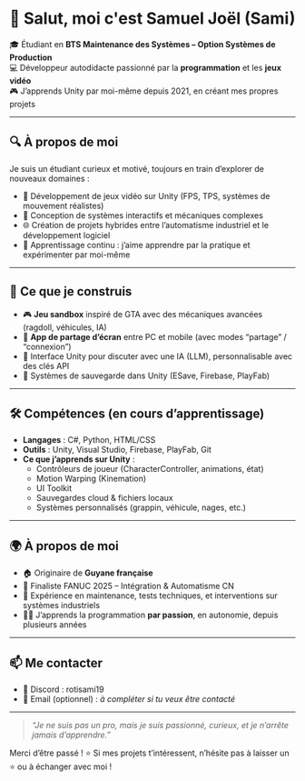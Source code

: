 # 👋 Salut, moi c'est Samuel Joël (Sami)

🎓 Étudiant en **BTS Maintenance des Systèmes – Option Systèmes de Production**  
💻 Développeur autodidacte passionné par la **programmation** et les **jeux vidéo**  
🎮 J’apprends Unity par moi-même depuis 2021, en créant mes propres projets

---

## 🔍 À propos de moi

Je suis un étudiant curieux et motivé, toujours en train d’explorer de nouveaux domaines :  
- 🧠 Développement de jeux vidéo sur Unity (FPS, TPS, systèmes de mouvement réalistes)  
- 🔧 Conception de systèmes interactifs et mécaniques complexes  
- 🌐 Création de projets hybrides entre l’automatisme industriel et le développement logiciel  
- 🧰 Apprentissage continu : j’aime apprendre par la pratique et expérimenter par moi-même  

---

## 🚧 Ce que je construis

- 🎮 **Jeu sandbox** inspiré de GTA avec des mécaniques avancées (ragdoll, véhicules, IA)
- 📱 **App de partage d’écran** entre PC et mobile (avec modes “partage” / “connexion”)
- 🤖 Interface Unity pour discuter avec une IA (LLM), personnalisable avec des clés API
- 🔁 Systèmes de sauvegarde dans Unity (ESave, Firebase, PlayFab)

---

## 🛠️ Compétences (en cours d’apprentissage)

- **Langages** : C#, Python, HTML/CSS  
- **Outils** : Unity, Visual Studio, Firebase, PlayFab, Git  
- **Ce que j’apprends sur Unity** :
  - Contrôleurs de joueur (CharacterController, animations, état)
  - Motion Warping (Kinemation)
  - UI Toolkit
  - Sauvegardes cloud & fichiers locaux
  - Systèmes personnalisés (grappin, véhicule, nages, etc.)

---

## 🌍 À propos de moi

- 🏠 Originaire de **Guyane française**  
- 🧰 Finaliste FANUC 2025 – Intégration & Automatisme CN  
- 👷 Expérience en maintenance, tests techniques, et interventions sur systèmes industriels  
- 👨‍💻 J’apprends la programmation **par passion**, en autonomie, depuis plusieurs années

---

## 📫 Me contacter

- 💬 Discord : rotisami19
- 📧 Email (optionnel) : *à compléter si tu veux être contacté*

---

> *“Je ne suis pas un pro, mais je suis passionné, curieux, et je n’arrête jamais d’apprendre.”*

Merci d’être passé ! ⭐ Si mes projets t’intéressent, n’hésite pas à laisser un ⭐ ou à échanger avec moi !
